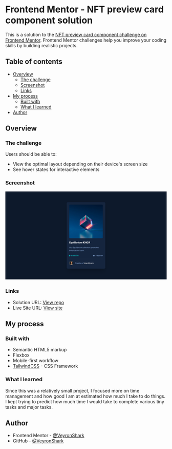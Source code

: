 # Frontend Mentor - NFT preview card component solution

This is a solution to the [NFT preview card component challenge on Frontend Mentor](https://www.frontendmentor.io/challenges/nft-preview-card-component-SbdUL_w0U). Frontend Mentor challenges help you improve your coding skills by building realistic projects. 

## Table of contents

- [Overview](#overview)
  - [The challenge](#the-challenge)
  - [Screenshot](#screenshot)
  - [Links](#links)
- [My process](#my-process)
  - [Built with](#built-with)
  - [What I learned](#what-i-learned)
- [Author](#author)

## Overview

### The challenge

Users should be able to:

- View the optimal layout depending on their device's screen size
- See hover states for interactive elements

### Screenshot

![](./screenshot.png)

### Links

- Solution URL: [View repo](https://github.com/VeyronShark/FrontendMentor-NFT-Preview-Card)
- Live Site URL: [View site](https://veyronshark.github.io/FrontendMentor-NFT-Preview-Card/)

## My process

### Built with

- Semantic HTML5 markup
- Flexbox
- Mobile-first workflow
- [TailwindCSS](https://tailwindcss.com/) - CSS Framework

### What I learned

Since this was a relatively small project, I focused more on time management and how good I am at estimated how much I take to do things. I kept trying to predict how much time I would take to complete various tiny tasks and major tasks.

## Author

- Frontend Mentor - [@VeyronShark](https://www.frontendmentor.io/profile/VeyronShark)
- GitHub - [@VeyronShark](https://github.com/VeyronShark)